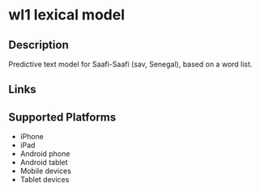 wl1 lexical model
===================

Description
-----------

Predictive text model for Saafi-Saafi (sav, Senegal), based on a word list.

Links
-----

Supported Platforms
-------------------
 * iPhone
 * iPad
 * Android phone
 * Android tablet
 * Mobile devices
 * Tablet devices

